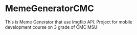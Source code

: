 # MemeGeneratorCMC

This is Meme Generator that use Imgflip API. Project for mobile development course on 3 grade of CMC MSU
